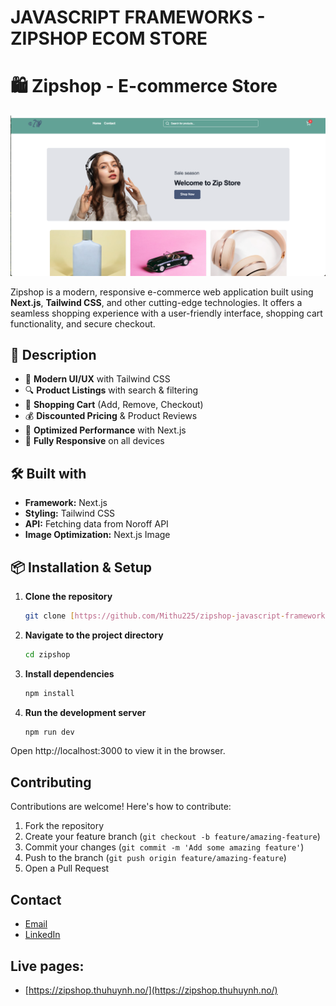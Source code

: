 # JAVASCRIPT FRAMEWORKS - ZIPSHOP ECOM STORE

# 🛍️ Zipshop - E-commerce Store

<img width="1435" alt="Zip Ecom store " src="https://github.com/Mithu225/zipshop-javascript-frameworks/blob/main/public/asset/zipshop-website.png">

Zipshop is a modern, responsive e-commerce web application built using **Next.js**, **Tailwind CSS**, and other cutting-edge technologies. It offers a seamless shopping experience with a user-friendly interface, shopping cart functionality, and secure checkout.

## 🚀 Description

- 🏪 **Modern UI/UX** with Tailwind CSS
- 🔍 **Product Listings** with search & filtering
- 🛒 **Shopping Cart** (Add, Remove, Checkout)
- 💰 **Discounted Pricing** & Product Reviews
- 🔄 **Optimized Performance** with Next.js
- 📱 **Fully Responsive** on all devices

## 🛠️ Built with

- **Framework:** Next.js
- **Styling:** Tailwind CSS
- **API:** Fetching data from Noroff API
- **Image Optimization:** Next.js Image

## 📦 Installation & Setup

1. **Clone the repository**

   ```sh
   git clone [https://github.com/Mithu225/zipshop-javascript-frameworks]

   ```

2. **Navigate to the project directory**

   ```sh
   cd zipshop

   ```

3. **Install dependencies**

   ```sh
   npm install

   ```

4. **Run the development server**

   ```sh
   npm run dev

   ```

Open http://localhost:3000 to view it in the browser.

## Contributing

Contributions are welcome! Here's how to contribute:

1. Fork the repository
2. Create your feature branch (`git checkout -b feature/amazing-feature`)
3. Commit your changes (`git commit -m 'Add some amazing feature'`)
4. Push to the branch (`git push origin feature/amazing-feature`)
5. Open a Pull Request

## Contact

- [Email](mailto:hi@thuhuynh.no)
- [LinkedIn](https://www.linkedin.com/in/mithu225/)

## Live pages:

- [https://zipshop.thuhuynh.no/](https://zipshop.thuhuynh.no/)
